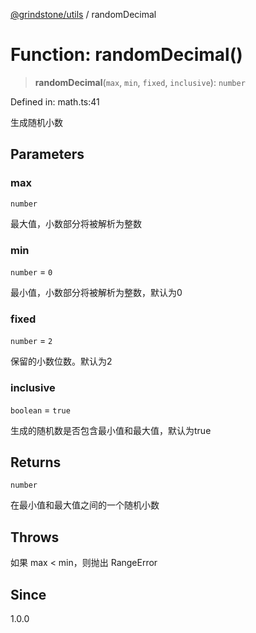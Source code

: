 [@grindstone/utils](../globals.md) / randomDecimal

# Function: randomDecimal()

> **randomDecimal**(`max`, `min`, `fixed`, `inclusive`): `number`

Defined in: math.ts:41

生成随机小数

## Parameters

### max

`number`

最大值，小数部分将被解析为整数

### min

`number` = `0`

最小值，小数部分将被解析为整数，默认为0

### fixed

`number` = `2`

保留的小数位数。默认为2

### inclusive

`boolean` = `true`

生成的随机数是否包含最小值和最大值，默认为true

## Returns

`number`

在最小值和最大值之间的一个随机小数

## Throws

如果 max < min，则抛出 RangeError

## Since

1.0.0
